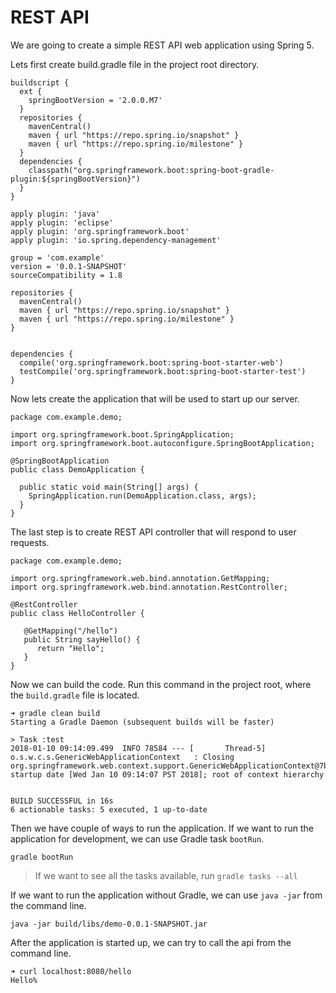 # REST API

We are going to create a simple REST API web application using Spring 5.

Lets first create build.gradle file in the project root directory.

```
buildscript {
  ext {
    springBootVersion = '2.0.0.M7'
  }
  repositories {
    mavenCentral()
    maven { url "https://repo.spring.io/snapshot" }
    maven { url "https://repo.spring.io/milestone" }
  }
  dependencies {
    classpath("org.springframework.boot:spring-boot-gradle-plugin:${springBootVersion}")
  }
}

apply plugin: 'java'
apply plugin: 'eclipse'
apply plugin: 'org.springframework.boot'
apply plugin: 'io.spring.dependency-management'

group = 'com.example'
version = '0.0.1-SNAPSHOT'
sourceCompatibility = 1.8

repositories {
  mavenCentral()
  maven { url "https://repo.spring.io/snapshot" }
  maven { url "https://repo.spring.io/milestone" }
}


dependencies {
  compile('org.springframework.boot:spring-boot-starter-web')
  testCompile('org.springframework.boot:spring-boot-starter-test')
}
```

Now lets create the application that will be used to start up our server. 

```
package com.example.demo;

import org.springframework.boot.SpringApplication;
import org.springframework.boot.autoconfigure.SpringBootApplication;

@SpringBootApplication
public class DemoApplication {

  public static void main(String[] args) {
    SpringApplication.run(DemoApplication.class, args);
  }
}
```

The last step is to create REST API controller that will respond to user requests. 

```
package com.example.demo;

import org.springframework.web.bind.annotation.GetMapping;
import org.springframework.web.bind.annotation.RestController;

@RestController
public class HelloController {

   @GetMapping("/hello")
   public String sayHello() {
      return "Hello";
   }
}
```

Now we can build the code. Run this command in the project root, where the `build.gradle` file is located.

```
➜ gradle clean build
Starting a Gradle Daemon (subsequent builds will be faster)

> Task :test
2018-01-10 09:14:09.499  INFO 78584 --- [       Thread-5] o.s.w.c.s.GenericWebApplicationContext   : Closing org.springframework.web.context.support.GenericWebApplicationContext@7baa7756: startup date [Wed Jan 10 09:14:07 PST 2018]; root of context hierarchy


BUILD SUCCESSFUL in 16s
6 actionable tasks: 5 executed, 1 up-to-date
```

Then we have couple of ways to run the application. If we want to run the application for development, we can use Gradle task `bootRun`.

```
gradle bootRun
```

> If we want to see all the tasks available, run `gradle tasks --all`

If we want to run the application without Gradle, we can use `java -jar` from the command line.

```
java -jar build/libs/demo-0.0.1-SNAPSHOT.jar
```

After the application is started up, we can try to call the api from the command line. 

```
➜ curl localhost:8080/hello
Hello%
```



